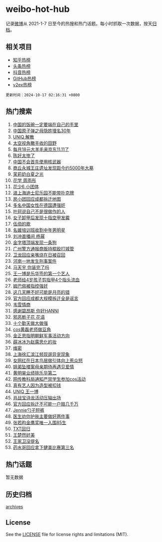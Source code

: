 # weibo-hot-hub

记录[微博](https://www.weibo.com)从 2021-1-7 日至今的热搜和热门话题。每小时抓取一次数据，按天[归档](archives)。

## 相关项目

- [知乎热榜](https://github.com/lonnyzhang423/zhihu-hot-hub)
- [头条热榜](https://github.com/lonnyzhang423/toutiao-hot-hub)
- [抖音热榜](https://github.com/lonnyzhang423/douyin-hot-hub)
- [GitHub热榜](https://github.com/lonnyzhang423/github-hot-hub)
- [v2ex热榜](https://github.com/lonnyzhang423/v2ex-hot-hub)


`更新时间：2024-10-17 02:16:31 +0800`

## 热门搜索

1. [中国的饭碗一定要端在自己的手里](https://m.weibo.cn/search?containerid=100103type%3D1%26t%3D10%26q%3D%23%E4%B8%AD%E5%9B%BD%E7%9A%84%E9%A5%AD%E7%A2%97%E4%B8%80%E5%AE%9A%E8%A6%81%E7%AB%AF%E5%9C%A8%E8%87%AA%E5%B7%B1%E7%9A%84%E6%89%8B%E9%87%8C%23&stream_entry_id=51&isnewpage=1&extparam=seat%3D1%26pos%3D0%26filter_type%3Drealtimehot%26stream_entry_id%3D51%26c_type%3D51%26q%3D%2523%25E4%25B8%25AD%25E5%259B%25BD%25E7%259A%2584%25E9%25A5%25AD%25E7%25A2%2597%25E4%25B8%2580%25E5%25AE%259A%25E8%25A6%2581%25E7%25AB%25AF%25E5%259C%25A8%25E8%2587%25AA%25E5%25B7%25B1%25E7%259A%2584%25E6%2589%258B%25E9%2587%258C%2523%26dgr%3D0%26cate%3D10103%26display_time%3D1729102590%26pre_seqid%3D17291025902320258118195)
1. [中国原子弹之母隐姓埋名30年](https://m.weibo.cn/search?containerid=100103type%3D1%26t%3D10%26q%3D%23%E4%B8%AD%E5%9B%BD%E5%8E%9F%E5%AD%90%E5%BC%B9%E4%B9%8B%E6%AF%8D%E9%9A%90%E5%A7%93%E5%9F%8B%E5%90%8D30%E5%B9%B4%23&stream_entry_id=31&isnewpage=1&extparam=seat%3D1%26stream_entry_id%3D31%26lcate%3D5001%26pos%3D0%26cate%3D5001%26realpos%3D1%26filter_type%3Drealtimehot%26dgr%3D0%26c_type%3D31%26band_rank%3D1%26flag%3D0%26q%3D%2523%25E4%25B8%25AD%25E5%259B%25BD%25E5%258E%259F%25E5%25AD%2590%25E5%25BC%25B9%25E4%25B9%258B%25E6%25AF%258D%25E9%259A%2590%25E5%25A7%2593%25E5%259F%258B%25E5%2590%258D30%25E5%25B9%25B4%2523%26display_time%3D1729102590%26pre_seqid%3D17291025902320258118195)
1. [UNIQ 解散](https://m.weibo.cn/search?containerid=100103type%3D1%26t%3D10%26q%3DUNIQ+%E8%A7%A3%E6%95%A3&stream_entry_id=31&isnewpage=1&extparam=seat%3D1%26stream_entry_id%3D31%26lcate%3D5001%26pos%3D1%26cate%3D5001%26realpos%3D2%26filter_type%3Drealtimehot%26dgr%3D0%26c_type%3D31%26band_rank%3D2%26flag%3D0%26q%3DUNIQ%2520%25E8%25A7%25A3%25E6%2595%25A3%26display_time%3D1729102590%26pre_seqid%3D17291025902320258118195)
1. [太空视角瞰丰收的田野](https://m.weibo.cn/search?containerid=100103type%3D1%26t%3D10%26q%3D%23%E5%A4%AA%E7%A9%BA%E8%A7%86%E8%A7%92%E7%9E%B0%E4%B8%B0%E6%94%B6%E7%9A%84%E7%94%B0%E9%87%8E%23&stream_entry_id=31&isnewpage=1&extparam=seat%3D1%26stream_entry_id%3D31%26lcate%3D5001%26pos%3D2%26cate%3D5001%26realpos%3D3%26filter_type%3Drealtimehot%26dgr%3D0%26c_type%3D31%26band_rank%3D3%26flag%3D0%26q%3D%2523%25E5%25A4%25AA%25E7%25A9%25BA%25E8%25A7%2586%25E8%25A7%2592%25E7%259E%25B0%25E4%25B8%25B0%25E6%2594%25B6%25E7%259A%2584%25E7%2594%25B0%25E9%2587%258E%2523%26display_time%3D1729102590%26pre_seqid%3D17291025902320258118195)
1. [每月18元大羊毛来京东11.11了](https://m.weibo.cn/search?containerid=100103type%3D1%26t%3D10%26q%3D%23%E6%AF%8F%E6%9C%8818%E5%85%83%E5%A4%A7%E7%BE%8A%E6%AF%9B%E6%9D%A5%E4%BA%AC%E4%B8%9C11.11%E4%BA%86%23&stream_entry_id=31&isnewpage=1&extparam=seat%3D1%26topic_ad%3D1%26adid%3D259430%26stream_entry_id%3D31%26lcate%3D5001%26band_rank%3D4%26is_ad_pos%3D1%26filter_type%3Drealtimehot%26dgr%3D0%26c_type%3D31%26q%3D%2523%25E6%25AF%258F%25E6%259C%258818%25E5%2585%2583%25E5%25A4%25A7%25E7%25BE%258A%25E6%25AF%259B%25E6%259D%25A5%25E4%25BA%25AC%25E4%25B8%259C11.11%25E4%25BA%2586%2523%26cate%3D5001%26pos%3D3%26display_time%3D1729102590%26pre_seqid%3D17291025902320258118195)
1. [陈好太惨了](https://m.weibo.cn/search?containerid=100103type%3D1%26t%3D10%26q%3D%E9%99%88%E5%A5%BD%E5%A4%AA%E6%83%A8%E4%BA%86&stream_entry_id=31&isnewpage=1&extparam=seat%3D1%26stream_entry_id%3D31%26lcate%3D5001%26pos%3D4%26cate%3D5001%26realpos%3D4%26filter_type%3Drealtimehot%26dgr%3D0%26c_type%3D31%26band_rank%3D4%26flag%3D2%26q%3D%25E9%2599%2588%25E5%25A5%25BD%25E5%25A4%25AA%25E6%2583%25A8%25E4%25BA%2586%26display_time%3D1729102590%26pre_seqid%3D17291025902320258118195)
1. [中国不会首先使用核武器](https://m.weibo.cn/search?containerid=100103type%3D1%26t%3D10%26q%3D%23%E4%B8%AD%E5%9B%BD%E4%B8%8D%E4%BC%9A%E9%A6%96%E5%85%88%E4%BD%BF%E7%94%A8%E6%A0%B8%E6%AD%A6%E5%99%A8%23&stream_entry_id=31&isnewpage=1&extparam=seat%3D1%26stream_entry_id%3D31%26lcate%3D5001%26pos%3D5%26cate%3D5001%26realpos%3D5%26filter_type%3Drealtimehot%26dgr%3D0%26c_type%3D31%26band_rank%3D5%26flag%3D0%26q%3D%2523%25E4%25B8%25AD%25E5%259B%25BD%25E4%25B8%258D%25E4%25BC%259A%25E9%25A6%2596%25E5%2585%2588%25E4%25BD%25BF%25E7%2594%25A8%25E6%25A0%25B8%25E6%25AD%25A6%25E5%2599%25A8%2523%26display_time%3D1729102590%26pre_seqid%3D17291025902320258118195)
1. [商丘永城王庄遗址发现距今约5000年大墓](https://m.weibo.cn/search?containerid=100103type%3D1%26t%3D10%26q%3D%23%E5%95%86%E4%B8%98%E6%B0%B8%E5%9F%8E%E7%8E%8B%E5%BA%84%E9%81%97%E5%9D%80%E5%8F%91%E7%8E%B0%E8%B7%9D%E4%BB%8A%E7%BA%A65000%E5%B9%B4%E5%A4%A7%E5%A2%93%23&stream_entry_id=31&isnewpage=1&extparam=seat%3D1%26stream_entry_id%3D31%26lcate%3D5001%26pos%3D6%26cate%3D5001%26realpos%3D6%26filter_type%3Drealtimehot%26dgr%3D0%26c_type%3D31%26band_rank%3D6%26flag%3D1%26q%3D%2523%25E5%2595%2586%25E4%25B8%2598%25E6%25B0%25B8%25E5%259F%258E%25E7%258E%258B%25E5%25BA%2584%25E9%2581%2597%25E5%259D%2580%25E5%258F%2591%25E7%258E%25B0%25E8%25B7%259D%25E4%25BB%258A%25E7%25BA%25A65000%25E5%25B9%25B4%25E5%25A4%25A7%25E5%25A2%2593%2523%26display_time%3D1729102590%26pre_seqid%3D17291025902320258118195)
1. [茉莉奶白夏之光](https://m.weibo.cn/search?containerid=100103type%3D1%26t%3D10%26q%3D%23%E8%8C%89%E8%8E%89%E5%A5%B6%E7%99%BD%E5%A4%8F%E4%B9%8B%E5%85%89%23&stream_entry_id=31&isnewpage=1&extparam=seat%3D1%26topic_ad%3D1%26adid%3D259401%26stream_entry_id%3D31%26lcate%3D5001%26band_rank%3D7%26is_ad_pos%3D1%26filter_type%3Drealtimehot%26dgr%3D0%26c_type%3D31%26q%3D%2523%25E8%258C%2589%25E8%258E%2589%25E5%25A5%25B6%25E7%2599%25BD%25E5%25A4%258F%25E4%25B9%258B%25E5%2585%2589%2523%26cate%3D5001%26pos%3D7%26display_time%3D1729102590%26pre_seqid%3D17291025902320258118195)
1. [花学 周雨彤](https://m.weibo.cn/search?containerid=100103type%3D1%26t%3D10%26q%3D%E8%8A%B1%E5%AD%A6+%E5%91%A8%E9%9B%A8%E5%BD%A4&stream_entry_id=31&isnewpage=1&extparam=seat%3D1%26stream_entry_id%3D31%26lcate%3D5001%26pos%3D8%26cate%3D5001%26realpos%3D7%26filter_type%3Drealtimehot%26dgr%3D0%26c_type%3D31%26band_rank%3D7%26flag%3D2%26q%3D%25E8%258A%25B1%25E5%25AD%25A6%2520%25E5%2591%25A8%25E9%259B%25A8%25E5%25BD%25A4%26display_time%3D1729102590%26pre_seqid%3D17291025902320258118195)
1. [花少6 小团体](https://m.weibo.cn/search?containerid=100103type%3D1%26t%3D10%26q%3D%E8%8A%B1%E5%B0%916+%E5%B0%8F%E5%9B%A2%E4%BD%93&stream_entry_id=31&isnewpage=1&extparam=seat%3D1%26stream_entry_id%3D31%26lcate%3D5001%26pos%3D9%26cate%3D5001%26realpos%3D8%26filter_type%3Drealtimehot%26dgr%3D0%26c_type%3D31%26band_rank%3D8%26flag%3D2%26q%3D%25E8%258A%25B1%25E5%25B0%25916%2520%25E5%25B0%258F%25E5%259B%25A2%25E4%25BD%2593%26display_time%3D1729102590%26pre_seqid%3D17291025902320258118195)
1. [进上海迪士尼乐园不能带扑克牌](https://m.weibo.cn/search?containerid=100103type%3D1%26t%3D10%26q%3D%23%E8%BF%9B%E4%B8%8A%E6%B5%B7%E8%BF%AA%E5%A3%AB%E5%B0%BC%E4%B9%90%E5%9B%AD%E4%B8%8D%E8%83%BD%E5%B8%A6%E6%89%91%E5%85%8B%E7%89%8C%23&stream_entry_id=31&isnewpage=1&extparam=seat%3D1%26stream_entry_id%3D31%26lcate%3D5001%26pos%3D10%26cate%3D5001%26realpos%3D9%26filter_type%3Drealtimehot%26dgr%3D0%26c_type%3D31%26band_rank%3D9%26flag%3D0%26q%3D%2523%25E8%25BF%259B%25E4%25B8%258A%25E6%25B5%25B7%25E8%25BF%25AA%25E5%25A3%25AB%25E5%25B0%25BC%25E4%25B9%2590%25E5%259B%25AD%25E4%25B8%258D%25E8%2583%25BD%25E5%25B8%25A6%25E6%2589%2591%25E5%2585%258B%25E7%2589%258C%2523%26display_time%3D1729102590%26pre_seqid%3D17291025902320258118195)
1. [房小团回应成都拆迁地图](https://m.weibo.cn/search?containerid=100103type%3D1%26t%3D10%26q%3D%23%E6%88%BF%E5%B0%8F%E5%9B%A2%E5%9B%9E%E5%BA%94%E6%88%90%E9%83%BD%E6%8B%86%E8%BF%81%E5%9C%B0%E5%9B%BE%23&stream_entry_id=31&isnewpage=1&extparam=seat%3D1%26stream_entry_id%3D31%26lcate%3D5001%26pos%3D11%26cate%3D5001%26realpos%3D10%26filter_type%3Drealtimehot%26dgr%3D0%26c_type%3D31%26band_rank%3D10%26flag%3D1%26q%3D%2523%25E6%2588%25BF%25E5%25B0%258F%25E5%259B%25A2%25E5%259B%259E%25E5%25BA%2594%25E6%2588%2590%25E9%2583%25BD%25E6%258B%2586%25E8%25BF%2581%25E5%259C%25B0%25E5%259B%25BE%2523%26display_time%3D1729102590%26pre_seqid%3D17291025902320258118195)
1. [多名中国女性在德国遭强奸](https://m.weibo.cn/search?containerid=100103type%3D1%26t%3D10%26q%3D%23%E5%A4%9A%E5%90%8D%E4%B8%AD%E5%9B%BD%E5%A5%B3%E6%80%A7%E5%9C%A8%E5%BE%B7%E5%9B%BD%E9%81%AD%E5%BC%BA%E5%A5%B8%23&stream_entry_id=31&isnewpage=1&extparam=seat%3D1%26stream_entry_id%3D31%26lcate%3D5001%26pos%3D12%26cate%3D5001%26realpos%3D11%26filter_type%3Drealtimehot%26dgr%3D0%26c_type%3D31%26band_rank%3D11%26flag%3D2%26q%3D%2523%25E5%25A4%259A%25E5%2590%258D%25E4%25B8%25AD%25E5%259B%25BD%25E5%25A5%25B3%25E6%2580%25A7%25E5%259C%25A8%25E5%25BE%25B7%25E5%259B%25BD%25E9%2581%25AD%25E5%25BC%25BA%25E5%25A5%25B8%2523%26display_time%3D1729102590%26pre_seqid%3D17291025902320258118195)
1. [叶珂说自己不是很做作的人](https://m.weibo.cn/search?containerid=100103type%3D1%26t%3D10%26q%3D%23%E5%8F%B6%E7%8F%82%E8%AF%B4%E8%87%AA%E5%B7%B1%E4%B8%8D%E6%98%AF%E5%BE%88%E5%81%9A%E4%BD%9C%E7%9A%84%E4%BA%BA%23&stream_entry_id=31&isnewpage=1&extparam=seat%3D1%26stream_entry_id%3D31%26lcate%3D5001%26pos%3D13%26cate%3D5001%26realpos%3D12%26filter_type%3Drealtimehot%26dgr%3D0%26c_type%3D31%26band_rank%3D12%26flag%3D2%26q%3D%2523%25E5%258F%25B6%25E7%258F%2582%25E8%25AF%25B4%25E8%2587%25AA%25E5%25B7%25B1%25E4%25B8%258D%25E6%2598%25AF%25E5%25BE%2588%25E5%2581%259A%25E4%25BD%259C%25E7%259A%2584%25E4%25BA%25BA%2523%26display_time%3D1729102590%26pre_seqid%3D17291025902320258118195)
1. [女子卸甲后发现十指空甲发霉](https://m.weibo.cn/search?containerid=100103type%3D1%26t%3D10%26q%3D%23%E5%A5%B3%E5%AD%90%E5%8D%B8%E7%94%B2%E5%90%8E%E5%8F%91%E7%8E%B0%E5%8D%81%E6%8C%87%E7%A9%BA%E7%94%B2%E5%8F%91%E9%9C%89%23&stream_entry_id=31&isnewpage=1&extparam=seat%3D1%26stream_entry_id%3D31%26lcate%3D5001%26pos%3D14%26cate%3D5001%26realpos%3D13%26filter_type%3Drealtimehot%26dgr%3D0%26c_type%3D31%26band_rank%3D13%26flag%3D2%26q%3D%2523%25E5%25A5%25B3%25E5%25AD%2590%25E5%258D%25B8%25E7%2594%25B2%25E5%2590%258E%25E5%258F%2591%25E7%258E%25B0%25E5%258D%2581%25E6%258C%2587%25E7%25A9%25BA%25E7%2594%25B2%25E5%258F%2591%25E9%259C%2589%2523%26display_time%3D1729102590%26pre_seqid%3D17291025902320258118195)
1. [伍佰的歌](https://m.weibo.cn/search?containerid=100103type%3D1%26t%3D10%26q%3D%E4%BC%8D%E4%BD%B0%E7%9A%84%E6%AD%8C&stream_entry_id=31&isnewpage=1&extparam=seat%3D1%26stream_entry_id%3D31%26lcate%3D5001%26pos%3D15%26cate%3D5001%26realpos%3D14%26filter_type%3Drealtimehot%26dgr%3D0%26c_type%3D31%26band_rank%3D14%26flag%3D0%26q%3D%25E4%25BC%258D%25E4%25BD%25B0%25E7%259A%2584%25E6%25AD%258C%26display_time%3D1729102590%26pre_seqid%3D17291025902320258118195)
1. [名媛培训班收割中年男明星](https://m.weibo.cn/search?containerid=100103type%3D1%26t%3D10%26q%3D%23%E5%90%8D%E5%AA%9B%E5%9F%B9%E8%AE%AD%E7%8F%AD%E6%94%B6%E5%89%B2%E4%B8%AD%E5%B9%B4%E7%94%B7%E6%98%8E%E6%98%9F%23&stream_entry_id=31&isnewpage=1&extparam=seat%3D1%26stream_entry_id%3D31%26lcate%3D5001%26pos%3D16%26cate%3D5001%26realpos%3D15%26filter_type%3Drealtimehot%26dgr%3D0%26c_type%3D31%26band_rank%3D15%26flag%3D0%26q%3D%2523%25E5%2590%258D%25E5%25AA%259B%25E5%259F%25B9%25E8%25AE%25AD%25E7%258F%25AD%25E6%2594%25B6%25E5%2589%25B2%25E4%25B8%25AD%25E5%25B9%25B4%25E7%2594%25B7%25E6%2598%258E%25E6%2598%259F%2523%26display_time%3D1729102590%26pre_seqid%3D17291025902320258118195)
1. [刘冲直播间 杨幂](https://m.weibo.cn/search?containerid=100103type%3D1%26t%3D10%26q%3D%E5%88%98%E5%86%B2%E7%9B%B4%E6%92%AD%E9%97%B4+%E6%9D%A8%E5%B9%82&stream_entry_id=31&isnewpage=1&extparam=seat%3D1%26stream_entry_id%3D31%26lcate%3D5001%26pos%3D17%26cate%3D5001%26realpos%3D16%26filter_type%3Drealtimehot%26dgr%3D0%26c_type%3D31%26band_rank%3D16%26flag%3D2%26q%3D%25E5%2588%2598%25E5%2586%25B2%25E7%259B%25B4%25E6%2592%25AD%25E9%2597%25B4%2520%25E6%259D%25A8%25E5%25B9%2582%26display_time%3D1729102590%26pre_seqid%3D17291025902320258118195)
1. [金字塔顶端发现一条狗](https://m.weibo.cn/search?containerid=100103type%3D1%26t%3D10%26q%3D%23%E9%87%91%E5%AD%97%E5%A1%94%E9%A1%B6%E7%AB%AF%E5%8F%91%E7%8E%B0%E4%B8%80%E6%9D%A1%E7%8B%97%23&stream_entry_id=31&isnewpage=1&extparam=seat%3D1%26stream_entry_id%3D31%26lcate%3D5001%26pos%3D18%26cate%3D5001%26realpos%3D17%26filter_type%3Drealtimehot%26dgr%3D0%26c_type%3D31%26band_rank%3D17%26flag%3D0%26q%3D%2523%25E9%2587%2591%25E5%25AD%2597%25E5%25A1%2594%25E9%25A1%25B6%25E7%25AB%25AF%25E5%258F%2591%25E7%258E%25B0%25E4%25B8%2580%25E6%259D%25A1%25E7%258B%2597%2523%26display_time%3D1729102590%26pre_seqid%3D17291025902320258118195)
1. [广州警方通报商贩持棍殴打城管](https://m.weibo.cn/search?containerid=100103type%3D1%26t%3D10%26q%3D%23%E5%B9%BF%E5%B7%9E%E8%AD%A6%E6%96%B9%E9%80%9A%E6%8A%A5%E5%95%86%E8%B4%A9%E6%8C%81%E6%A3%8D%E6%AE%B4%E6%89%93%E5%9F%8E%E7%AE%A1%23&stream_entry_id=31&isnewpage=1&extparam=seat%3D1%26stream_entry_id%3D31%26lcate%3D5001%26pos%3D19%26cate%3D5001%26realpos%3D18%26filter_type%3Drealtimehot%26dgr%3D0%26c_type%3D31%26band_rank%3D18%26flag%3D0%26q%3D%2523%25E5%25B9%25BF%25E5%25B7%259E%25E8%25AD%25A6%25E6%2596%25B9%25E9%2580%259A%25E6%258A%25A5%25E5%2595%2586%25E8%25B4%25A9%25E6%258C%2581%25E6%25A3%258D%25E6%25AE%25B4%25E6%2589%2593%25E5%259F%258E%25E7%25AE%25A1%2523%26display_time%3D1729102590%26pre_seqid%3D17291025902320258118195)
1. [卫龙回应亲嘴烧在日被召回](https://m.weibo.cn/search?containerid=100103type%3D1%26t%3D10%26q%3D%23%E5%8D%AB%E9%BE%99%E5%9B%9E%E5%BA%94%E4%BA%B2%E5%98%B4%E7%83%A7%E5%9C%A8%E6%97%A5%E8%A2%AB%E5%8F%AC%E5%9B%9E%23&stream_entry_id=31&isnewpage=1&extparam=seat%3D1%26stream_entry_id%3D31%26lcate%3D5001%26pos%3D20%26cate%3D5001%26realpos%3D19%26filter_type%3Drealtimehot%26dgr%3D0%26c_type%3D31%26band_rank%3D19%26flag%3D0%26q%3D%2523%25E5%258D%25AB%25E9%25BE%2599%25E5%259B%259E%25E5%25BA%2594%25E4%25BA%25B2%25E5%2598%25B4%25E7%2583%25A7%25E5%259C%25A8%25E6%2597%25A5%25E8%25A2%25AB%25E5%258F%25AC%25E5%259B%259E%2523%26display_time%3D1729102590%26pre_seqid%3D17291025902320258118195)
1. [河南一地发生刑事案件](https://m.weibo.cn/search?containerid=100103type%3D1%26t%3D10%26q%3D%23%E6%B2%B3%E5%8D%97%E4%B8%80%E5%9C%B0%E5%8F%91%E7%94%9F%E5%88%91%E4%BA%8B%E6%A1%88%E4%BB%B6%23&stream_entry_id=31&isnewpage=1&extparam=seat%3D1%26stream_entry_id%3D31%26lcate%3D5001%26pos%3D21%26cate%3D5001%26realpos%3D20%26filter_type%3Drealtimehot%26dgr%3D0%26c_type%3D31%26band_rank%3D20%26flag%3D0%26q%3D%2523%25E6%25B2%25B3%25E5%258D%2597%25E4%25B8%2580%25E5%259C%25B0%25E5%258F%2591%25E7%2594%259F%25E5%2588%2591%25E4%25BA%258B%25E6%25A1%2588%25E4%25BB%25B6%2523%26display_time%3D1729102590%26pre_seqid%3D17291025902320258118195)
1. [马天宇 你装完了吗](https://m.weibo.cn/search?containerid=100103type%3D1%26t%3D10%26q%3D%E9%A9%AC%E5%A4%A9%E5%AE%87+%E4%BD%A0%E8%A3%85%E5%AE%8C%E4%BA%86%E5%90%97&stream_entry_id=31&isnewpage=1&extparam=seat%3D1%26stream_entry_id%3D31%26lcate%3D5001%26pos%3D22%26cate%3D5001%26realpos%3D21%26filter_type%3Drealtimehot%26dgr%3D0%26c_type%3D31%26band_rank%3D21%26flag%3D2%26q%3D%25E9%25A9%25AC%25E5%25A4%25A9%25E5%25AE%2587%2520%25E4%25BD%25A0%25E8%25A3%2585%25E5%25AE%258C%25E4%25BA%2586%25E5%2590%2597%26display_time%3D1729102590%26pre_seqid%3D17291025902320258118195)
1. [王一博是乐华签的第一个艺人](https://m.weibo.cn/search?containerid=100103type%3D1%26t%3D10%26q%3D%23%E7%8E%8B%E4%B8%80%E5%8D%9A%E6%98%AF%E4%B9%90%E5%8D%8E%E7%AD%BE%E7%9A%84%E7%AC%AC%E4%B8%80%E4%B8%AA%E8%89%BA%E4%BA%BA%23&stream_entry_id=31&isnewpage=1&extparam=seat%3D1%26stream_entry_id%3D31%26lcate%3D5001%26pos%3D23%26cate%3D5001%26realpos%3D22%26filter_type%3Drealtimehot%26dgr%3D0%26c_type%3D31%26band_rank%3D22%26flag%3D1%26q%3D%2523%25E7%258E%258B%25E4%25B8%2580%25E5%258D%259A%25E6%2598%25AF%25E4%25B9%2590%25E5%258D%258E%25E7%25AD%25BE%25E7%259A%2584%25E7%25AC%25AC%25E4%25B8%2580%25E4%25B8%25AA%25E8%2589%25BA%25E4%25BA%25BA%2523%26display_time%3D1729102590%26pre_seqid%3D17291025902320258118195)
1. [老师给4岁孩子剪指甲4个指头流血](https://m.weibo.cn/search?containerid=100103type%3D1%26t%3D10%26q%3D%23%E8%80%81%E5%B8%88%E7%BB%994%E5%B2%81%E5%AD%A9%E5%AD%90%E5%89%AA%E6%8C%87%E7%94%B24%E4%B8%AA%E6%8C%87%E5%A4%B4%E6%B5%81%E8%A1%80%23&stream_entry_id=31&isnewpage=1&extparam=seat%3D1%26stream_entry_id%3D31%26lcate%3D5001%26pos%3D24%26cate%3D5001%26realpos%3D23%26filter_type%3Drealtimehot%26dgr%3D0%26c_type%3D31%26band_rank%3D23%26flag%3D0%26q%3D%2523%25E8%2580%2581%25E5%25B8%2588%25E7%25BB%25994%25E5%25B2%2581%25E5%25AD%25A9%25E5%25AD%2590%25E5%2589%25AA%25E6%258C%2587%25E7%2594%25B24%25E4%25B8%25AA%25E6%258C%2587%25E5%25A4%25B4%25E6%25B5%2581%25E8%25A1%2580%2523%26display_time%3D1729102590%26pre_seqid%3D17291025902320258118195)
1. [姆巴佩被指控强奸](https://m.weibo.cn/search?containerid=100103type%3D1%26t%3D10%26q%3D%23%E5%A7%86%E5%B7%B4%E4%BD%A9%E8%A2%AB%E6%8C%87%E6%8E%A7%E5%BC%BA%E5%A5%B8%23&stream_entry_id=31&isnewpage=1&extparam=seat%3D1%26stream_entry_id%3D31%26lcate%3D5001%26pos%3D25%26cate%3D5001%26realpos%3D24%26filter_type%3Drealtimehot%26dgr%3D0%26c_type%3D31%26band_rank%3D24%26flag%3D0%26q%3D%2523%25E5%25A7%2586%25E5%25B7%25B4%25E4%25BD%25A9%25E8%25A2%25AB%25E6%258C%2587%25E6%258E%25A7%25E5%25BC%25BA%25E5%25A5%25B8%2523%26display_time%3D1729102590%26pre_seqid%3D17291025902320258118195)
1. [这几天睡不好可能是月亮的错](https://m.weibo.cn/search?containerid=100103type%3D1%26t%3D10%26q%3D%23%E8%BF%99%E5%87%A0%E5%A4%A9%E7%9D%A1%E4%B8%8D%E5%A5%BD%E5%8F%AF%E8%83%BD%E6%98%AF%E6%9C%88%E4%BA%AE%E7%9A%84%E9%94%99%23&stream_entry_id=31&isnewpage=1&extparam=seat%3D1%26stream_entry_id%3D31%26lcate%3D5001%26pos%3D26%26cate%3D5001%26realpos%3D25%26filter_type%3Drealtimehot%26dgr%3D0%26c_type%3D31%26band_rank%3D25%26flag%3D0%26q%3D%2523%25E8%25BF%2599%25E5%2587%25A0%25E5%25A4%25A9%25E7%259D%25A1%25E4%25B8%258D%25E5%25A5%25BD%25E5%258F%25AF%25E8%2583%25BD%25E6%2598%25AF%25E6%259C%2588%25E4%25BA%25AE%25E7%259A%2584%25E9%2594%2599%2523%26display_time%3D1729102590%26pre_seqid%3D17291025902320258118195)
1. [官方回应成都大规模拆迁全是谣言](https://m.weibo.cn/search?containerid=100103type%3D1%26t%3D10%26q%3D%23%E5%AE%98%E6%96%B9%E5%9B%9E%E5%BA%94%E6%88%90%E9%83%BD%E5%A4%A7%E8%A7%84%E6%A8%A1%E6%8B%86%E8%BF%81%E5%85%A8%E6%98%AF%E8%B0%A3%E8%A8%80%23&stream_entry_id=31&isnewpage=1&extparam=seat%3D1%26stream_entry_id%3D31%26lcate%3D5001%26pos%3D27%26cate%3D5001%26realpos%3D26%26filter_type%3Drealtimehot%26dgr%3D0%26c_type%3D31%26band_rank%3D26%26flag%3D1%26q%3D%2523%25E5%25AE%2598%25E6%2596%25B9%25E5%259B%259E%25E5%25BA%2594%25E6%2588%2590%25E9%2583%25BD%25E5%25A4%25A7%25E8%25A7%2584%25E6%25A8%25A1%25E6%258B%2586%25E8%25BF%2581%25E5%2585%25A8%25E6%2598%25AF%25E8%25B0%25A3%25E8%25A8%2580%2523%26display_time%3D1729102590%26pre_seqid%3D17291025902320258118195)
1. [韦雪情商](https://m.weibo.cn/search?containerid=100103type%3D1%26t%3D10%26q%3D%23%E9%9F%A6%E9%9B%AA%E6%83%85%E5%95%86%23&stream_entry_id=31&isnewpage=1&extparam=seat%3D1%26stream_entry_id%3D31%26lcate%3D5001%26pos%3D28%26cate%3D5001%26realpos%3D27%26filter_type%3Drealtimehot%26dgr%3D0%26c_type%3D31%26band_rank%3D27%26flag%3D0%26q%3D%2523%25E9%259F%25A6%25E9%259B%25AA%25E6%2583%2585%25E5%2595%2586%2523%26display_time%3D1729102590%26pre_seqid%3D17291025902320258118195)
1. [感谢碧昂斯 你好HANNI](https://m.weibo.cn/search?containerid=100103type%3D1%26t%3D10%26q%3D%E6%84%9F%E8%B0%A2%E7%A2%A7%E6%98%82%E6%96%AF+%E4%BD%A0%E5%A5%BDHANNI&stream_entry_id=31&isnewpage=1&extparam=seat%3D1%26stream_entry_id%3D31%26lcate%3D5001%26pos%3D29%26cate%3D5001%26realpos%3D28%26filter_type%3Drealtimehot%26dgr%3D0%26c_type%3D31%26band_rank%3D28%26flag%3D0%26q%3D%25E6%2584%259F%25E8%25B0%25A2%25E7%25A2%25A7%25E6%2598%2582%25E6%2596%25AF%2520%25E4%25BD%25A0%25E5%25A5%25BDHANNI%26display_time%3D1729102590%26pre_seqid%3D17291025902320258118195)
1. [邪恶栀子花 花语](https://m.weibo.cn/search?containerid=100103type%3D1%26t%3D10%26q%3D%E9%82%AA%E6%81%B6%E6%A0%80%E5%AD%90%E8%8A%B1+%E8%8A%B1%E8%AF%AD&stream_entry_id=31&isnewpage=1&extparam=seat%3D1%26stream_entry_id%3D31%26lcate%3D5001%26pos%3D30%26cate%3D5001%26realpos%3D29%26filter_type%3Drealtimehot%26dgr%3D0%26c_type%3D31%26band_rank%3D29%26flag%3D0%26q%3D%25E9%2582%25AA%25E6%2581%25B6%25E6%25A0%2580%25E5%25AD%2590%25E8%258A%25B1%2520%25E8%258A%25B1%25E8%25AF%25AD%26display_time%3D1729102590%26pre_seqid%3D17291025902320258118195)
1. [十个勤天做大做强](https://m.weibo.cn/search?containerid=100103type%3D1%26t%3D10%26q%3D%23%E5%8D%81%E4%B8%AA%E5%8B%A4%E5%A4%A9%E5%81%9A%E5%A4%A7%E5%81%9A%E5%BC%BA%23&stream_entry_id=31&isnewpage=1&extparam=seat%3D1%26stream_entry_id%3D31%26lcate%3D5001%26pos%3D31%26cate%3D5001%26realpos%3D30%26filter_type%3Drealtimehot%26dgr%3D0%26c_type%3D31%26band_rank%3D30%26flag%3D1%26q%3D%2523%25E5%258D%2581%25E4%25B8%25AA%25E5%258B%25A4%25E5%25A4%25A9%25E5%2581%259A%25E5%25A4%25A7%25E5%2581%259A%25E5%25BC%25BA%2523%26display_time%3D1729102590%26pre_seqid%3D17291025902320258118195)
1. [cos黄磊老师做豆角](https://m.weibo.cn/search?containerid=100103type%3D1%26t%3D10%26q%3D%23cos%E9%BB%84%E7%A3%8A%E8%80%81%E5%B8%88%E5%81%9A%E8%B1%86%E8%A7%92%23&stream_entry_id=31&isnewpage=1&extparam=seat%3D1%26stream_entry_id%3D31%26lcate%3D5001%26pos%3D32%26cate%3D5001%26realpos%3D31%26filter_type%3Drealtimehot%26dgr%3D0%26c_type%3D31%26band_rank%3D31%26flag%3D1%26q%3D%2523cos%25E9%25BB%2584%25E7%25A3%258A%25E8%2580%2581%25E5%25B8%2588%25E5%2581%259A%25E8%25B1%2586%25E8%25A7%2592%2523%26display_time%3D1729102590%26pre_seqid%3D17291025902320258118195)
1. [金正恩指明朝鲜军事活动方向](https://m.weibo.cn/search?containerid=100103type%3D1%26t%3D10%26q%3D%E9%87%91%E6%AD%A3%E6%81%A9%E6%8C%87%E6%98%8E%E6%9C%9D%E9%B2%9C%E5%86%9B%E4%BA%8B%E6%B4%BB%E5%8A%A8%E6%96%B9%E5%90%91&stream_entry_id=31&isnewpage=1&extparam=seat%3D1%26stream_entry_id%3D31%26lcate%3D5001%26pos%3D33%26cate%3D5001%26realpos%3D32%26filter_type%3Drealtimehot%26dgr%3D0%26c_type%3D31%26band_rank%3D32%26flag%3D0%26q%3D%25E9%2587%2591%25E6%25AD%25A3%25E6%2581%25A9%25E6%258C%2587%25E6%2598%258E%25E6%259C%259D%25E9%25B2%259C%25E5%2586%259B%25E4%25BA%258B%25E6%25B4%25BB%25E5%258A%25A8%25E6%2596%25B9%25E5%2590%2591%26display_time%3D1729102590%26pre_seqid%3D17291025902320258118195)
1. [薛冰冰为赵露思化的妆](https://m.weibo.cn/search?containerid=100103type%3D1%26t%3D10%26q%3D%23%E8%96%9B%E5%86%B0%E5%86%B0%E4%B8%BA%E8%B5%B5%E9%9C%B2%E6%80%9D%E5%8C%96%E7%9A%84%E5%A6%86%23&stream_entry_id=31&isnewpage=1&extparam=seat%3D1%26stream_entry_id%3D31%26lcate%3D5001%26pos%3D34%26cate%3D5001%26realpos%3D33%26filter_type%3Drealtimehot%26dgr%3D0%26c_type%3D31%26band_rank%3D33%26flag%3D0%26q%3D%2523%25E8%2596%259B%25E5%2586%25B0%25E5%2586%25B0%25E4%25B8%25BA%25E8%25B5%25B5%25E9%259C%25B2%25E6%2580%259D%25E5%258C%2596%25E7%259A%2584%25E5%25A6%2586%2523%26display_time%3D1729102590%26pre_seqid%3D17291025902320258118195)
1. [维密](https://m.weibo.cn/search?containerid=100103type%3D1%26t%3D10%26q%3D%E7%BB%B4%E5%AF%86&stream_entry_id=31&isnewpage=1&extparam=seat%3D1%26stream_entry_id%3D31%26lcate%3D5001%26pos%3D35%26cate%3D5001%26realpos%3D34%26filter_type%3Drealtimehot%26dgr%3D0%26c_type%3D31%26band_rank%3D34%26flag%3D0%26q%3D%25E7%25BB%25B4%25E5%25AF%2586%26display_time%3D1729102590%26pre_seqid%3D17291025902320258118195)
1. [上海徐汇滨江频现遛异宠现象](https://m.weibo.cn/search?containerid=100103type%3D1%26t%3D10%26q%3D%23%E4%B8%8A%E6%B5%B7%E5%BE%90%E6%B1%87%E6%BB%A8%E6%B1%9F%E9%A2%91%E7%8E%B0%E9%81%9B%E5%BC%82%E5%AE%A0%E7%8E%B0%E8%B1%A1%23&stream_entry_id=31&isnewpage=1&extparam=seat%3D1%26stream_entry_id%3D31%26lcate%3D5001%26pos%3D36%26cate%3D5001%26realpos%3D35%26filter_type%3Drealtimehot%26dgr%3D0%26c_type%3D31%26band_rank%3D35%26flag%3D0%26q%3D%2523%25E4%25B8%258A%25E6%25B5%25B7%25E5%25BE%2590%25E6%25B1%2587%25E6%25BB%25A8%25E6%25B1%259F%25E9%25A2%2591%25E7%258E%25B0%25E9%2581%259B%25E5%25BC%2582%25E5%25AE%25A0%25E7%258E%25B0%25E8%25B1%25A1%2523%26display_time%3D1729102590%26pre_seqid%3D17291025902320258118195)
1. [女网红在日本鸟居做引体向上惹众怒](https://m.weibo.cn/search?containerid=100103type%3D1%26t%3D10%26q%3D%23%E5%A5%B3%E7%BD%91%E7%BA%A2%E5%9C%A8%E6%97%A5%E6%9C%AC%E9%B8%9F%E5%B1%85%E5%81%9A%E5%BC%95%E4%BD%93%E5%90%91%E4%B8%8A%E6%83%B9%E4%BC%97%E6%80%92%23&stream_entry_id=31&isnewpage=1&extparam=seat%3D1%26stream_entry_id%3D31%26lcate%3D5001%26pos%3D37%26cate%3D5001%26realpos%3D36%26filter_type%3Drealtimehot%26dgr%3D0%26c_type%3D31%26band_rank%3D36%26flag%3D0%26q%3D%2523%25E5%25A5%25B3%25E7%25BD%2591%25E7%25BA%25A2%25E5%259C%25A8%25E6%2597%25A5%25E6%259C%25AC%25E9%25B8%259F%25E5%25B1%2585%25E5%2581%259A%25E5%25BC%2595%25E4%25BD%2593%25E5%2590%2591%25E4%25B8%258A%25E6%2583%25B9%25E4%25BC%2597%25E6%2580%2592%2523%26display_time%3D1729102590%26pre_seqid%3D17291025902320258118195)
1. [姐弟坠楼案母亲期待再遇见爱情](https://m.weibo.cn/search?containerid=100103type%3D1%26t%3D10%26q%3D%23%E5%A7%90%E5%BC%9F%E5%9D%A0%E6%A5%BC%E6%A1%88%E6%AF%8D%E4%BA%B2%E6%9C%9F%E5%BE%85%E5%86%8D%E9%81%87%E8%A7%81%E7%88%B1%E6%83%85%23&stream_entry_id=31&isnewpage=1&extparam=seat%3D1%26stream_entry_id%3D31%26lcate%3D5001%26pos%3D38%26cate%3D5001%26realpos%3D37%26filter_type%3Drealtimehot%26dgr%3D0%26c_type%3D31%26band_rank%3D37%26flag%3D0%26q%3D%2523%25E5%25A7%2590%25E5%25BC%259F%25E5%259D%25A0%25E6%25A5%25BC%25E6%25A1%2588%25E6%25AF%258D%25E4%25BA%25B2%25E6%259C%259F%25E5%25BE%2585%25E5%2586%258D%25E9%2581%2587%25E8%25A7%2581%25E7%2588%25B1%25E6%2583%2585%2523%26display_time%3D1729102590%26pre_seqid%3D17291025902320258118195)
1. [黄明昊业绩排乐华第二](https://m.weibo.cn/search?containerid=100103type%3D1%26t%3D10%26q%3D%23%E9%BB%84%E6%98%8E%E6%98%8A%E4%B8%9A%E7%BB%A9%E6%8E%92%E4%B9%90%E5%8D%8E%E7%AC%AC%E4%BA%8C%23&stream_entry_id=31&isnewpage=1&extparam=seat%3D1%26stream_entry_id%3D31%26lcate%3D5001%26pos%3D39%26cate%3D5001%26realpos%3D38%26filter_type%3Drealtimehot%26dgr%3D0%26c_type%3D31%26band_rank%3D38%26flag%3D0%26q%3D%2523%25E9%25BB%2584%25E6%2598%258E%25E6%2598%258A%25E4%25B8%259A%25E7%25BB%25A9%25E6%258E%2592%25E4%25B9%2590%25E5%258D%258E%25E7%25AC%25AC%25E4%25BA%258C%2523%26display_time%3D1729102590%26pre_seqid%3D17291025902320258118195)
1. [网传教科局通知严禁学生参加cos活动](https://m.weibo.cn/search?containerid=100103type%3D1%26t%3D10%26q%3D%23%E7%BD%91%E4%BC%A0%E6%95%99%E7%A7%91%E5%B1%80%E9%80%9A%E7%9F%A5%E4%B8%A5%E7%A6%81%E5%AD%A6%E7%94%9F%E5%8F%82%E5%8A%A0cos%E6%B4%BB%E5%8A%A8%23&stream_entry_id=31&isnewpage=1&extparam=seat%3D1%26stream_entry_id%3D31%26lcate%3D5001%26pos%3D40%26cate%3D5001%26realpos%3D39%26filter_type%3Drealtimehot%26dgr%3D0%26c_type%3D31%26band_rank%3D39%26flag%3D1%26q%3D%2523%25E7%25BD%2591%25E4%25BC%25A0%25E6%2595%2599%25E7%25A7%2591%25E5%25B1%2580%25E9%2580%259A%25E7%259F%25A5%25E4%25B8%25A5%25E7%25A6%2581%25E5%25AD%25A6%25E7%2594%259F%25E5%258F%2582%25E5%258A%25A0cos%25E6%25B4%25BB%25E5%258A%25A8%2523%26display_time%3D1729102590%26pre_seqid%3D17291025902320258118195)
1. [真有艺人因为造型被扣钱](https://m.weibo.cn/search?containerid=100103type%3D1%26t%3D10%26q%3D%E7%9C%9F%E6%9C%89%E8%89%BA%E4%BA%BA%E5%9B%A0%E4%B8%BA%E9%80%A0%E5%9E%8B%E8%A2%AB%E6%89%A3%E9%92%B1&stream_entry_id=31&isnewpage=1&extparam=seat%3D1%26stream_entry_id%3D31%26lcate%3D5001%26pos%3D41%26cate%3D5001%26realpos%3D40%26filter_type%3Drealtimehot%26dgr%3D0%26c_type%3D31%26band_rank%3D40%26flag%3D0%26q%3D%25E7%259C%259F%25E6%259C%2589%25E8%2589%25BA%25E4%25BA%25BA%25E5%259B%25A0%25E4%25B8%25BA%25E9%2580%25A0%25E5%259E%258B%25E8%25A2%25AB%25E6%2589%25A3%25E9%2592%25B1%26display_time%3D1729102590%26pre_seqid%3D17291025902320258118195)
1. [UNIQ 王一博](https://m.weibo.cn/search?containerid=100103type%3D1%26t%3D10%26q%3DUNIQ+%E7%8E%8B%E4%B8%80%E5%8D%9A&stream_entry_id=31&isnewpage=1&extparam=seat%3D1%26stream_entry_id%3D31%26lcate%3D5001%26pos%3D42%26cate%3D5001%26realpos%3D41%26filter_type%3Drealtimehot%26dgr%3D0%26c_type%3D31%26band_rank%3D41%26flag%3D0%26q%3DUNIQ%2520%25E7%258E%258B%25E4%25B8%2580%25E5%258D%259A%26display_time%3D1729102590%26pre_seqid%3D17291025902320258118195)
1. [肖战宝诗龙活动压轴出场](https://m.weibo.cn/search?containerid=100103type%3D1%26t%3D10%26q%3D%23%E8%82%96%E6%88%98%E5%AE%9D%E8%AF%97%E9%BE%99%E6%B4%BB%E5%8A%A8%E5%8E%8B%E8%BD%B4%E5%87%BA%E5%9C%BA%23&stream_entry_id=31&isnewpage=1&extparam=seat%3D1%26stream_entry_id%3D31%26lcate%3D5001%26pos%3D43%26cate%3D5001%26realpos%3D42%26filter_type%3Drealtimehot%26dgr%3D0%26c_type%3D31%26band_rank%3D42%26flag%3D0%26q%3D%2523%25E8%2582%2596%25E6%2588%2598%25E5%25AE%259D%25E8%25AF%2597%25E9%25BE%2599%25E6%25B4%25BB%25E5%258A%25A8%25E5%258E%258B%25E8%25BD%25B4%25E5%2587%25BA%25E5%259C%25BA%2523%26display_time%3D1729102590%26pre_seqid%3D17291025902320258118195)
1. [官方回应拆迁不可能一户赔几千万](https://m.weibo.cn/search?containerid=100103type%3D1%26t%3D10%26q%3D%23%E5%AE%98%E6%96%B9%E5%9B%9E%E5%BA%94%E6%8B%86%E8%BF%81%E4%B8%8D%E5%8F%AF%E8%83%BD%E4%B8%80%E6%88%B7%E8%B5%94%E5%87%A0%E5%8D%83%E4%B8%87%23&stream_entry_id=31&isnewpage=1&extparam=seat%3D1%26stream_entry_id%3D31%26lcate%3D5001%26pos%3D44%26cate%3D5001%26realpos%3D43%26filter_type%3Drealtimehot%26dgr%3D0%26c_type%3D31%26band_rank%3D43%26flag%3D0%26q%3D%2523%25E5%25AE%2598%25E6%2596%25B9%25E5%259B%259E%25E5%25BA%2594%25E6%258B%2586%25E8%25BF%2581%25E4%25B8%258D%25E5%258F%25AF%25E8%2583%25BD%25E4%25B8%2580%25E6%2588%25B7%25E8%25B5%2594%25E5%2587%25A0%25E5%258D%2583%25E4%25B8%2587%2523%26display_time%3D1729102590%26pre_seqid%3D17291025902320258118195)
1. [Jennie勺子短裤](https://m.weibo.cn/search?containerid=100103type%3D1%26t%3D10%26q%3D%23Jennie%E5%8B%BA%E5%AD%90%E7%9F%AD%E8%A3%A4%23&stream_entry_id=31&isnewpage=1&extparam=seat%3D1%26stream_entry_id%3D31%26lcate%3D5001%26pos%3D45%26cate%3D5001%26realpos%3D44%26filter_type%3Drealtimehot%26dgr%3D0%26c_type%3D31%26band_rank%3D44%26flag%3D0%26q%3D%2523Jennie%25E5%258B%25BA%25E5%25AD%2590%25E7%259F%25AD%25E8%25A3%25A4%2523%26display_time%3D1729102590%26pre_seqid%3D17291025902320258118195)
1. [医生劝你护肤主要做好两件事](https://m.weibo.cn/search?containerid=100103type%3D1%26t%3D10%26q%3D%23%E5%8C%BB%E7%94%9F%E5%8A%9D%E4%BD%A0%E6%8A%A4%E8%82%A4%E4%B8%BB%E8%A6%81%E5%81%9A%E5%A5%BD%E4%B8%A4%E4%BB%B6%E4%BA%8B%23&stream_entry_id=31&isnewpage=1&extparam=seat%3D1%26stream_entry_id%3D31%26lcate%3D5001%26pos%3D46%26cate%3D5001%26realpos%3D45%26filter_type%3Drealtimehot%26dgr%3D0%26c_type%3D31%26band_rank%3D45%26flag%3D0%26q%3D%2523%25E5%258C%25BB%25E7%2594%259F%25E5%258A%259D%25E4%25BD%25A0%25E6%258A%25A4%25E8%2582%25A4%25E4%25B8%25BB%25E8%25A6%2581%25E5%2581%259A%25E5%25A5%25BD%25E4%25B8%25A4%25E4%25BB%25B6%25E4%25BA%258B%2523%26display_time%3D1729102590%26pre_seqid%3D17291025902320258118195)
1. [张若昀金鹰奖唯一入围85生](https://m.weibo.cn/search?containerid=100103type%3D1%26t%3D10%26q%3D%23%E5%BC%A0%E8%8B%A5%E6%98%80%E9%87%91%E9%B9%B0%E5%A5%96%E5%94%AF%E4%B8%80%E5%85%A5%E5%9B%B485%E7%94%9F%23&stream_entry_id=31&isnewpage=1&extparam=seat%3D1%26stream_entry_id%3D31%26lcate%3D5001%26pos%3D47%26cate%3D5001%26realpos%3D46%26filter_type%3Drealtimehot%26dgr%3D0%26c_type%3D31%26band_rank%3D46%26flag%3D0%26q%3D%2523%25E5%25BC%25A0%25E8%258B%25A5%25E6%2598%2580%25E9%2587%2591%25E9%25B9%25B0%25E5%25A5%2596%25E5%2594%25AF%25E4%25B8%2580%25E5%2585%25A5%25E5%259B%25B485%25E7%2594%259F%2523%26display_time%3D1729102590%26pre_seqid%3D17291025902320258118195)
1. [TXT回归](https://m.weibo.cn/search?containerid=100103type%3D1%26t%3D10%26q%3DTXT%E5%9B%9E%E5%BD%92&stream_entry_id=31&isnewpage=1&extparam=seat%3D1%26stream_entry_id%3D31%26lcate%3D5001%26pos%3D48%26cate%3D5001%26realpos%3D47%26filter_type%3Drealtimehot%26dgr%3D0%26c_type%3D31%26band_rank%3D47%26flag%3D0%26q%3DTXT%25E5%259B%259E%25E5%25BD%2592%26display_time%3D1729102590%26pre_seqid%3D17291025902320258118195)
1. [王楚然好美](https://m.weibo.cn/search?containerid=100103type%3D1%26t%3D10%26q%3D%E7%8E%8B%E6%A5%9A%E7%84%B6%E5%A5%BD%E7%BE%8E&stream_entry_id=31&isnewpage=1&extparam=seat%3D1%26stream_entry_id%3D31%26lcate%3D5001%26pos%3D49%26cate%3D5001%26realpos%3D48%26filter_type%3Drealtimehot%26dgr%3D0%26c_type%3D31%26band_rank%3D48%26flag%3D0%26q%3D%25E7%258E%258B%25E6%25A5%259A%25E7%2584%25B6%25E5%25A5%25BD%25E7%25BE%258E%26display_time%3D1729102590%26pre_seqid%3D17291025902320258118195)
1. [王家卫没提名](https://m.weibo.cn/search?containerid=100103type%3D1%26t%3D10%26q%3D%23%E7%8E%8B%E5%AE%B6%E5%8D%AB%E6%B2%A1%E6%8F%90%E5%90%8D%23&stream_entry_id=31&isnewpage=1&extparam=seat%3D1%26stream_entry_id%3D31%26lcate%3D5001%26pos%3D50%26cate%3D5001%26realpos%3D49%26filter_type%3Drealtimehot%26dgr%3D0%26c_type%3D31%26band_rank%3D49%26flag%3D1%26q%3D%2523%25E7%258E%258B%25E5%25AE%25B6%25E5%258D%25AB%25E6%25B2%25A1%25E6%258F%2590%25E5%2590%258D%2523%26display_time%3D1729102590%26pre_seqid%3D17291025902320258118195)
1. [药水哥回应拿下健美比赛第三名](https://m.weibo.cn/search?containerid=100103type%3D1%26t%3D10%26q%3D%23%E8%8D%AF%E6%B0%B4%E5%93%A5%E5%9B%9E%E5%BA%94%E6%8B%BF%E4%B8%8B%E5%81%A5%E7%BE%8E%E6%AF%94%E8%B5%9B%E7%AC%AC%E4%B8%89%E5%90%8D%23&stream_entry_id=31&isnewpage=1&extparam=seat%3D1%26stream_entry_id%3D31%26lcate%3D5001%26pos%3D51%26cate%3D5001%26realpos%3D50%26filter_type%3Drealtimehot%26dgr%3D0%26c_type%3D31%26band_rank%3D50%26flag%3D1%26q%3D%2523%25E8%258D%25AF%25E6%25B0%25B4%25E5%2593%25A5%25E5%259B%259E%25E5%25BA%2594%25E6%258B%25BF%25E4%25B8%258B%25E5%2581%25A5%25E7%25BE%258E%25E6%25AF%2594%25E8%25B5%259B%25E7%25AC%25AC%25E4%25B8%2589%25E5%2590%258D%2523%26display_time%3D1729102590%26pre_seqid%3D17291025902320258118195)

## 热门话题

暂无数据

## 历史归档

[archives](archives)

## License

See the [LICENSE](LICENSE) file for license rights and limitations (MIT).
